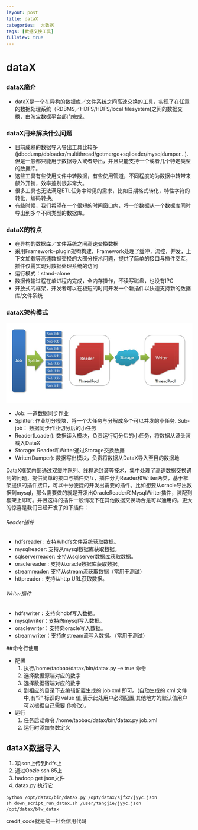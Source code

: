 ```yaml
---
layout: post
title: dataX
categories:  大数据
tags: [数据交换工具]
fullview: true
---
```


# dataX

### dataX简介
* dataX是一个在异构的数据库／文件系统之间高速交换的工具，实现了在任意的数据处理系统（RDBMS／HDFS/HDFS/local filesystem)之间的数据交换，由淘宝数据平台部门完成。

### dataX用来解决什么问题
* 目前成熟的数据导入导出工具比较多(jdbcdump/dbloader/multithread/getmerge+sqlloader/mysqldumper…).但是一般都只能用于数据导入或者导出，并且只能支持一个或者几个特定类型的数据库。
* 这些工具有些使用文件中转数据，有些使用管道，不同程度的为数据中转带来额外开销，效率差别很非常大。
* 很多工具也无法满足ETL任务中常见的需求，比如日期格式转化，特性字符的转化，编码转换。
* 有些时候，我们希望在一个很短的时间窗口内，将一份数据从一个数据库同时导出到多个不同类型的数据库。

### dataX的特点
* 在异构的数据库／文件系统之间高速交换数据
* 采用Framework+plugin架构构建，Framework处理了缓冲，流控，并发，上下文加载等高速数据交换的大部分技术问题，提供了简单的接口与插件交互，插件仅需实现对数据处理系统的访问
* 运行模式：stand-alone
* 数据传输过程在单进程内完成，全内存操作，不读写磁盘，也没有IPC
* 开放式的框架，开发者可以在极短的时间开发一个新插件以快速支持新的数据库/文件系统

### dataX架构模式
<img src="/img/DataX_structure.jpg"/>

* Job: 一道数据同步作业
* Splitter: 作业切分模块，将一个大任务与分解成多个可以并发的小任务.
Sub-job： 数据同步作业切分后的小任务
* Reader(Loader): 数据读入模块，负责运行切分后的小任务，将数据从源头装载入DataX
* Storage: Reader和Writer通过Storage交换数据
* Writer(Dumper): 数据写出模块，负责将数据从DataX导入至目的数据地

DataX框架内部通过双缓冲队列、线程池封装等技术，集中处理了高速数据交换遇到的问题，提供简单的接口与插件交互，插件分为Reader和Writer两类，基于框架提供的插件接口，可以十分便捷的开发出需要的插件。比如想要从oracle导出数据到mysql，那么需要做的就是开发出OracleReader和MysqlWriter插件，装配到框架上即可。并且这样的插件一般情况下在其他数据交换场合是可以通用的。更大的惊喜是我们已经开发了如下插件：

###### Reader插件
* hdfsreader : 支持从hdfs文件系统获取数据。
* mysqlreader: 支持从mysql数据库获取数据。
* sqlserverreader: 支持从sqlserver数据库获取数据。
* oraclereader : 支持从oracle数据库获取数据。
* streamreader: 支持从stream流获取数据（常用于测试）
* httpreader : 支持从http URL获取数据。

###### Writer插件
* hdfswriter：支持向hdbf写入数据。
* mysqlwriter：支持向mysql写入数据。
* oraclewriter：支持向oracle写入数据。
* streamwriter：支持向stream流写入数据。（常用于测试）

##命令行使用
* 配置
  1. 执行/home/taobao/datax/bin/datax.py –e true 命令
  2. 选择数据源端对应的数字
  3. 选择数据宿端对应的数字
  4. 到相应的目录下去编辑配置生成的 job xml 即可。(自劢生成的 xml 文件中,有“?” 标识的 value 值,表示此处用户必须配置,其他地方的默认值用户可以根据自己需要 作修改)。
* 运行
  1. 任务启动命令 /home/taobao/datax/bin/datax.py job.xml
  2. 运行时添加参数定义

## dataX数据导入
1.  写json上传到hdfs上
2.  通过Oozie ssh 85上
3.  hadoop get json文件
4.  datax.py 执行它

```
python /opt/datax/bin/datax.py /opt/datax/sjfxz/jyyc.json
sh down_script_run_datax.sh /user/tangjie/jyyc.json /opt/datax/blw_datax
```

credit_code就是统一社会信用代码
